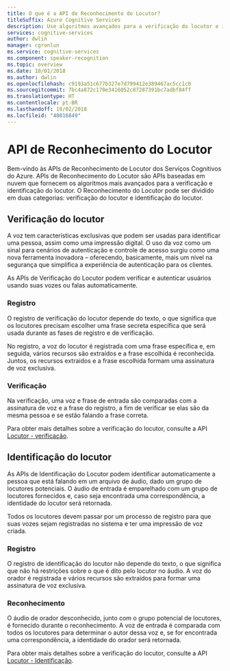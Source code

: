 ```yaml
---
title: O que é a API de Reconhecimento do Locutor?
titleSuffix: Azure Cognitive Services
description: Use algoritmos avançados para a verificação do locutor e identificação de locutor com a API de Reconhecimento do Locutor em Serviços Cognitivos.
services: cognitive-services
author: dwlin
manager: cgronlun
ms.service: cognitive-services
ms.component: speaker-recognition
ms.topic: overview
ms.date: 10/01/2018
ms.author: dwlin
ms.openlocfilehash: c9193a51c677b327e7d799412e389467ac5cc1c0
ms.sourcegitcommit: 7bc4a872c170e3416052c87287391bc7adbf84ff
ms.translationtype: HT
ms.contentlocale: pt-BR
ms.lasthandoff: 10/02/2018
ms.locfileid: "48016849"
---
```

# <a name="speaker-recognition-api"></a>API de Reconhecimento do Locutor

Bem-vindo às APIs de Reconhecimento de Locutor dos Serviços Cognitivos do Azure. APIs de Reconhecimento do Locutor são APIs baseadas em nuvem que fornecem os algoritmos mais avançados para a verificação e identificação do locutor. O Reconhecimento do Locutor pode ser dividido em duas categorias: verificação do locutor e identificação do locutor.


## <a name="speaker-verification"></a>Verificação do locutor

A voz tem características exclusivas que podem ser usadas para identificar uma pessoa, assim como uma impressão digital.  O uso da voz como um sinal para cenários de autenticação e controle de acesso surgiu como uma nova ferramenta inovadora – oferecendo, basicamente, mais um nível na segurança que simplifica a experiência de autenticação para os clientes.

As APIs de Verificação do Locutor podem verificar e autenticar usuários usando suas vozes ou falas automaticamente.

### <a name="enrollment"></a>Registro

O registro de verificação do locutor depende do texto, o que significa que os locutores precisam escolher uma frase secreta específica que será usada durante as fases de registro e de verificação.

No registro, a voz do locutor é registrada com uma frase específica e, em seguida, vários recursos são extraídos e a frase escolhida é reconhecida. Juntos, os recursos extraídos e a frase escolhida formam uma assinatura de voz exclusiva.

### <a name="verification"></a>Verificação

Na verificação, uma voz e frase de entrada são comparadas com a assinatura de voz e a frase do registro, a fim de verificar se elas são da mesma pessoa e se estão falando a frase correta.

Para obter mais detalhes sobre a verificação do locutor, consulte a API [Locutor - verificação](https://westus.dev.cognitive.microsoft.com/docs/services/563309b6778daf02acc0a508/operations/563309b7778daf06340c9652).

## <a name="speaker-identification"></a>Identificação do locutor

As APIs de Identificação do Locutor podem identificar automaticamente a pessoa que está falando em um arquivo de áudio, dado um grupo de locutores potenciais. O áudio de entrada é emparelhado com um grupo de locutores fornecidos e, caso seja encontrada uma correspondência, a identidade do locutor será retornada.

Todos os locutores devem passar por um processo de registro para que suas vozes sejam registradas no sistema e ter uma impressão de voz criada.


### <a name="enrollment"></a>Registro

O registro de identificação do locutor não depende do texto, o que significa que não há restrições sobre o que é dito pelo locutor no áudio. A voz do orador é registrada e vários recursos são extraídos para formar uma assinatura de voz exclusiva.


### <a name="recognition"></a>Reconhecimento

O áudio de orador desconhecido, junto com o grupo potencial de locutores, é fornecido durante o reconhecimento. A voz de entrada é comparada com todos os locutores para determinar o autor dessa voz e, se for encontrada uma correspondência, a identidade do orador será retornada.

Para obter mais detalhes sobre a verificação do locutor, consulte a API [Locutor - Identificação](https://westus.dev.cognitive.microsoft.com/docs/services/563309b6778daf02acc0a508/operations/5645c068e597ed22ec38f42e).
